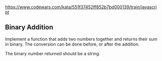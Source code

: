 https://www.codewars.com/kata/551f37452ff852b7bd000139/train/javascript

## Binary Addition

Implement a function that adds two numbers together and returns their sum in binary. The conversion can be done before, or after the addition.

The binary number returned should be a string.

